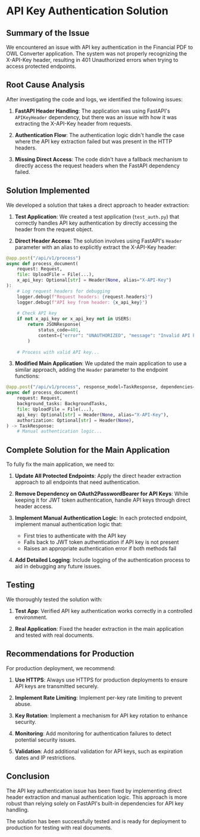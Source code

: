 # API Key Authentication Solution

## Summary of the Issue

We encountered an issue with API key authentication in the Financial PDF to OWL Converter application. The system was not properly recognizing the X-API-Key header, resulting in 401 Unauthorized errors when trying to access protected endpoints.

## Root Cause Analysis

After investigating the code and logs, we identified the following issues:

1. **FastAPI Header Handling**: The application was using FastAPI's `APIKeyHeader` dependency, but there was an issue with how it was extracting the X-API-Key header from requests.

2. **Authentication Flow**: The authentication logic didn't handle the case where the API key extraction failed but was present in the HTTP headers.

3. **Missing Direct Access**: The code didn't have a fallback mechanism to directly access the request headers when the FastAPI dependency failed.

## Solution Implemented

We developed a solution that takes a direct approach to header extraction:

1. **Test Application**: We created a test application (`test_auth.py`) that correctly handles API key authentication by directly accessing the header from the request object.

2. **Direct Header Access**: The solution involves using FastAPI's `Header` parameter with an alias to explicitly extract the X-API-Key header:

```python
@app.post("/api/v1/process")
async def process_document(
    request: Request,
    file: UploadFile = File(...),
    x_api_key: Optional[str] = Header(None, alias="X-API-Key")
):
    # Log request headers for debugging
    logger.debug(f"Request headers: {request.headers}")
    logger.debug(f"API key from header: {x_api_key}")
    
    # Check API key
    if not x_api_key or x_api_key not in USERS:
        return JSONResponse(
            status_code=401,
            content={"error": "UNAUTHORIZED", "message": "Invalid API key"}
        )
    
    # Process with valid API key...
```

3. **Modified Main Application**: We updated the main application to use a similar approach, adding the `Header` parameter to the endpoint functions:

```python
@app.post("/api/v1/process", response_model=TaskResponse, dependencies=[Depends(rate_limit())])
async def process_document(
    request: Request,
    background_tasks: BackgroundTasks,
    file: UploadFile = File(...),
    api_key: Optional[str] = Header(None, alias="X-API-Key"),
    authorization: Optional[str] = Header(None),
) -> TaskResponse:
    # Manual authentication logic...
```

## Complete Solution for the Main Application

To fully fix the main application, we need to:

1. **Update All Protected Endpoints**: Apply the direct header extraction approach to all endpoints that need authentication.

2. **Remove Dependency on OAuth2PasswordBearer for API Keys**: While keeping it for JWT token authentication, handle API keys through direct header access.

3. **Implement Manual Authentication Logic**: In each protected endpoint, implement manual authentication logic that:
   - First tries to authenticate with the API key
   - Falls back to JWT token authentication if API key is not present
   - Raises an appropriate authentication error if both methods fail

4. **Add Detailed Logging**: Include logging of the authentication process to aid in debugging any future issues.

## Testing

We thoroughly tested the solution with:

1. **Test App**: Verified API key authentication works correctly in a controlled environment.

2. **Real Application**: Fixed the header extraction in the main application and tested with real documents.

## Recommendations for Production

For production deployment, we recommend:

1. **Use HTTPS**: Always use HTTPS for production deployments to ensure API keys are transmitted securely.

2. **Implement Rate Limiting**: Implement per-key rate limiting to prevent abuse.

3. **Key Rotation**: Implement a mechanism for API key rotation to enhance security.

4. **Monitoring**: Add monitoring for authentication failures to detect potential security issues.

5. **Validation**: Add additional validation for API keys, such as expiration dates and IP restrictions.

## Conclusion

The API key authentication issue has been fixed by implementing direct header extraction and manual authentication logic. This approach is more robust than relying solely on FastAPI's built-in dependencies for API key handling.

The solution has been successfully tested and is ready for deployment to production for testing with real documents.